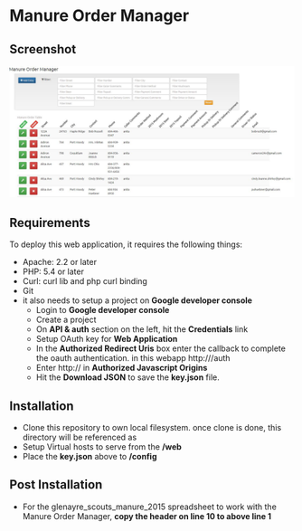 # Manure Order Manager

## Screenshot
![screenshot](/screenshot.JPG?raw=true "Screenshot")

## Requirements 
To deploy this web application,  it requires the following things:
* Apache: 2.2 or later
* PHP: 5.4 or later
* Curl: curl lib and php curl binding
* Git
* it also needs to setup a project on **Google developer console**
  * Login to **Google developer console**
  * Create a project
  * On **API & auth** section on the left, hit the **Credentials** link
  * Setup OAuth key for **Web Application**
  * In the **Authorized Redirect Uris** box enter the callback to complete the oauth authentication. in this webapp http://<domain>/auth
  * Enter http://<domain> in **Authorized Javascript Origins**
  * Hit the **Download JSON** to save the **key.json** file.
  
## Installation
* Clone this repository to own local filesystem. once clone is done, this directory will be referenced as **<web-app-root markdown>**
* Setup Virtual hosts to serve from the **<web-app-root markdown>/web**
* Place the **key.json** above to **<web-app-root markdown>/config**

## Post Installation
* For the glenayre_scouts_manure_2015 spreadsheet to work with the Manure Order Manager, **copy the header on line 10 to above line 1**
